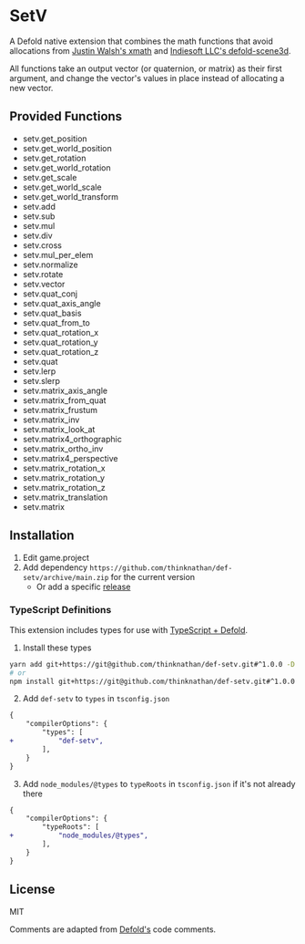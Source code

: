 # SetV

A Defold native extension that combines the math functions that avoid allocations from [Justin Walsh's xmath](https://github.com/thejustinwalsh/defold-xmath) and [Indiesoft LLC's defold-scene3d](https://github.com/indiesoftby/defold-scene3d).

All functions take an output vector (or quaternion, or matrix) as their first argument, and change the vector's values in place instead of allocating a new vector.

## Provided Functions

- setv.get_position
- setv.get_world_position
- setv.get_rotation
- setv.get_world_rotation
- setv.get_scale
- setv.get_world_scale
- setv.get_world_transform
- setv.add
- setv.sub
- setv.mul
- setv.div
- setv.cross
- setv.mul_per_elem
- setv.normalize
- setv.rotate
- setv.vector
- setv.quat_conj
- setv.quat_axis_angle
- setv.quat_basis
- setv.quat_from_to
- setv.quat_rotation_x
- setv.quat_rotation_y
- setv.quat_rotation_z
- setv.quat
- setv.lerp
- setv.slerp
- setv.matrix_axis_angle
- setv.matrix_from_quat
- setv.matrix_frustum
- setv.matrix_inv
- setv.matrix_look_at
- setv.matrix4_orthographic
- setv.matrix_ortho_inv
- setv.matrix4_perspective
- setv.matrix_rotation_x
- setv.matrix_rotation_y
- setv.matrix_rotation_z
- setv.matrix_translation
- setv.matrix

## Installation

1. Edit game.project
2. Add dependency `https://github.com/thinknathan/def-setv/archive/main.zip` for the current version
   - Or add a specific [release](https://github.com/thinknathan/def-setv/releases)

### TypeScript Definitions

This extension includes types for use with [TypeScript + Defold](https://ts-defold.dev/).

1. Install these types

```bash
yarn add git+https://git@github.com/thinknathan/def-setv.git#^1.0.0 -D
# or
npm install git+https://git@github.com/thinknathan/def-setv.git#^1.0.0 --save-dev
```

2. Add `def-setv` to `types` in `tsconfig.json`

```diff
{
	"compilerOptions": {
		"types": [
+			"def-setv",
		],
	}
}
```

3. Add `node_modules/@types` to `typeRoots` in `tsconfig.json` if it's not already there

```diff
{
	"compilerOptions": {
		"typeRoots": [
+			"node_modules/@types",
		],
	}
}
```

## License

MIT

Comments are adapted from [Defold's](https://github.com/defold/) code comments.
